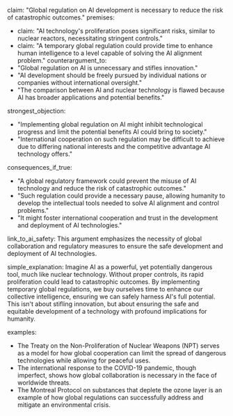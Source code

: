 claim: "Global regulation on AI development is necessary to reduce the risk of catastrophic outcomes."
premises:
  - claim: "AI technology's proliferation poses significant risks, similar to nuclear reactors, necessitating stringent controls."
  - claim: "A temporary global regulation could provide time to enhance human intelligence to a level capable of solving the AI alignment problem."
counterargument_to:
  - "Global regulation on AI is unnecessary and stifles innovation."
  - "AI development should be freely pursued by individual nations or companies without international oversight."
  - "The comparison between AI and nuclear technology is flawed because AI has broader applications and potential benefits."

strongest_objection:
  - "Implementing global regulation on AI might inhibit technological progress and limit the potential benefits AI could bring to society."
  - "International cooperation on such regulation may be difficult to achieve due to differing national interests and the competitive advantage AI technology offers."

consequences_if_true:
  - "A global regulatory framework could prevent the misuse of AI technology and reduce the risk of catastrophic outcomes."
  - "Such regulation could provide a necessary pause, allowing humanity to develop the intellectual tools needed to solve AI alignment and control problems."
  - "It might foster international cooperation and trust in the development and deployment of AI technologies."

link_to_ai_safety: This argument emphasizes the necessity of global collaboration and regulatory measures to ensure the safe development and deployment of AI technologies.

simple_explanation:
Imagine AI as a powerful, yet potentially dangerous tool, much like nuclear technology. Without proper controls, its rapid proliferation could lead to catastrophic outcomes. By implementing temporary global regulations, we buy ourselves time to enhance our collective intelligence, ensuring we can safely harness AI's full potential. This isn't about stifling innovation, but about ensuring the safe and equitable development of a technology with profound implications for humanity.

examples:
  - The Treaty on the Non-Proliferation of Nuclear Weapons (NPT) serves as a model for how global cooperation can limit the spread of dangerous technologies while allowing for peaceful uses.
  - The international response to the COVID-19 pandemic, though imperfect, shows how global collaboration is necessary in the face of worldwide threats.
  - The Montreal Protocol on substances that deplete the ozone layer is an example of how global regulations can successfully address and mitigate an environmental crisis.